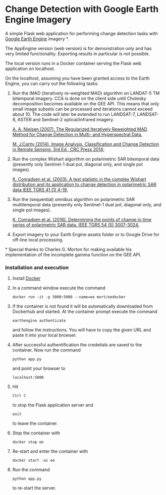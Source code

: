 # Change Detection with Google Earth Engine Imagery
A simple Flask web application for performing change detection tasks with 
<a href="https://developers.google.com/earth-engine/">Google Earth Engine</a> imagery *. 

The AppEngine version (web version) is for demonstration only and has very limited functionality.
Exporting results in particular is not possible.

The local version runs in a Docker container serving the Flask web application on localhost.

On the localhost, assuming you have been granted access to the Earth Engine, you can carry out the following tasks:

 1. Run the iMAD (iteratively re-weighted MAD) algorithm on LANDAT-5 TM bitemporal imagery. CCA is done on the client side 
 until Cholesky decomposition becomes available on the GEE API. This means that only small image subsets can be processed and iterations
 cannot exceed about 10. The code will later be extended to run LANDSAT-7, LANDSAT-8, ASTER 
 and Sentinel-2 optical/infrared imagery.
 
    <a href="http://www2.imm.dtu.dk/pubdb/views/publication_details.php?id=4695"> 
	A. A. Nielsen (2007). The Regularized Iteratively Reweighted MAD Method for Change Detection in Multi- and Hyperspectral Data.</a>

	<a href="http://www.amazon.com/Analysis-Classification-Change-Detection-Sensing/dp/1466570377/ref=dp_ob_title_bk"> M. J.Canty (2014). 
	Image Analysis, Classification and Change Detection in Remote Sensing, 3rd Ed., CRC Press 2014</a>; 
	
 2. Run the complex Wishart algorithm on polarimetric SAR bitemporal data (presently only Sentinel-1 dual pol, diagonal only, and single pol images).
 
	 <a href = "http://www2.imm.dtu.dk/pubdb/views/publication_details.php?id=1219"> 
	K. Conradsen et al. (2003). A test statistic in the complex Wishart distribution and its 
	application to change detection in polarimetric SAR data IEEE TGRS 41 (1) 4-19.</a>
	
	
 3. Run the (sequential) omnibus algorithm on polarimetric SAR multitemporal data (presently only Sentinel-1 dual pol, diagonal only, and single pol images).
 
	 <a href = "http://www2.imm.dtu.dk/pubdb/views/publication_details.php?id=6825"> 
	K. Conradsen et al. (2016). Determining the points of
	change in time series of polarimetric SAR data. IEEE TGRS 54 (5) 3007-3024.</a>

 3. Export imagery to your Earth Engine assets folder or to Google Drive for off-line local processing.
 
\* Special thanks to Charles G. Morton for making available his implementation of the incomplete gamma function on the  GEE API.

### Installation and execution

 1. Install <a href="https://docs.docker.com/">Docker</a>
 
 2. In a command window execute the command
 
 		docker run -it -p 5000:5000 --name=ee mort/eedocker 
 		
 3. If the container is not found it will be automatically downloaded from Dockerhub and
 started. At the container prompt execute the command
 
 		earthengine authenticate
 	
 	and follow the instructions. You will have to copy the given URL and paste it into your local browser.
 	
 4. After successful authentification the credetials are saved to the container. Now run the command
 
 		python app.py
 	
 	and point your browser to 
 	
 		localhost:5000
 		
 5. Hit 
 
 		Ctrl C 
 		
 	to stop the Flask application server and 
 
 		exit 
 		
 	to leave the container.
 
 6. Stop the container with
 
 		docker stop ee
 		
 7. Re-start and enter the container with
 
 		docker start -ai ee
 		
 8. Run the command
 
		python app.py
		
	to re-start the server.		
 		 		 		   		
 
 
